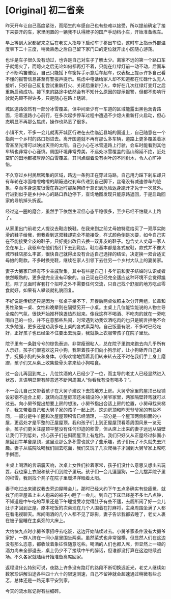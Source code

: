 # [Original] 初二省亲


昨天开车让自己高度紧张，而陌生的车感自己也有些难以接受，所以提前确定了接下来要开的车，家里闲置的一辆我不认得牌子的国产手动档小车，开始准备练车。

早上等到大家都醒来之后在老丈人指导下启动车子移出车位，这时车上指示外部温度零下二十三度，稍微熟悉之后自己留下家门口的定位就开出小区随心游荡。

也许是车子很久没有动过，也许是自己对车子了解太少。离家不远的第一个路口车子就熄火了，而熄火之后无论如何都再打不着，只能在红绿灯前一动不动，后面车子不断鸣笛催促，自己只能摇下车窗挥手示意后车超车，仪表板上提示许多自己看不懂的报警信息甚至有警报声提示。焦虑中电话给家人却不知道都在忙碌什么无人接听，只好自己反复尝试重新打火、关闭后重新打火，幸好在几次红绿灯变灯之后重新启动成功。接下来的路途中依然会有不知什么原因的提示报警，但都不影响行驶就先顾不得许多，只是随心在路上瞎转。

城区道路依然有一部分冰雪覆盖，但中间至少有一车道的区域能露出黑色沥青路面，沿着道路小心前行，在多次起步停车过程中遭遇不少熄火重新打火启动，但心态明显不再那么焦虑，操作也熟悉了很多。

小镇不大，不多一会儿就离开城区行进在去往临近县城的国道上，自己随意在一个指向一个乡村的路口拐进去。离开国道就不再有那么多车辆，道路上更多覆盖着冰雪甚至光滑可以映出天空的太阳。自己小心在冰雪道路上行驶，会车时能看到其他车辆也非常小心谨慎。周围环境非常秀美，不远处冰雪覆盖的高山绵延不绝，近处空旷的田地都被厚厚的白雪覆盖，其间点缀着没有树叶的不同树木，令人心旷神怡。

不久穿过乡村民居密集的区域，路边一条狗正在穿过马路，自己用力踩下刹车却只有车轮在冰面咯噔咯噔的颠簸通过刹车传递到自己脚下，丝毫没有减速停车的迹象，幸而本身速度很慢在靠近时那条狗终于意识到危险返身跑开才免于一次意外。行进到似乎是乡村中心的路口靠边停下，查询地图发现只能原路返回，于是启动回家的导航掉头折返。

经过这一圈的磨合，虽然手下依然生涩但心态平稳很多，至少已经不怕载人上路了。

从家里出门前老丈人提议去鞋店换鞋。在我来到之前丈母娘特意给买了一双厚实防滑的鞋子给我，但我看到这双鞋却完全不能接受，样式颜色倒是次要，如今自己实在不能接受全皮的鞋子，只好提出改日去换一双非皮的鞋子。包含丈人丈母一家人坐在车上，我驱车在他们指引下去到鞋店。鞋店基本都是各式皮鞋，款式并不像大城市鞋店那么丰富，很快自己就得出没有合适自己选择的结论，决定换一双合适丈母娘的鞋款。不多时换完鞋，继续在家人引领下去往另一个乡村大队上的妻舅家。

妻子大舅家已经有不少亲戚聚集，其中有些是自己十多年前和妻子结婚时认识或者依然眼熟的，更多是完全没有印象的。自己现在已经完全适应这种环境不会觉得尴尬，除了见面时客套打个招呼之外不需要任何交流，只自己找个舒服的地方吃点零食就好，如果有人攀谈就礼貌回复。

不好说是传统还只是因为一张桌子坐不下，开餐后两桌依照主次分开两组，长辈和男性聚集一桌、女性和晚辈则在隔壁另开一小桌。主桌上几位能饮能说的人物主导全席的气氛，很快开始推杯换盏热烈起来。像我这样不喝酒、不吃肉的就在一旁吃喝自己的一份，并不在意那些热闹，时常遇到劝我饮酒吃肉的也只是婉言拒绝不会太多勉强，更多还是劝我多吃上桌的各式素菜的。自己饭量有限，不多时已经吃好，正好孩子也已经坐不住要出去玩耍，我就换上衣服带孩子在院子里玩。

院子里有一条脏兮兮的棕色泰迪，非常瘦弱粘人，总在院子里跑来跑去向几乎所有人示好。孩子们很喜欢这只小狗，我带着孩子们向小狗示好，让小狗舔弄自己的手，抚摸小狗的头和身体。小狗欢愉地围着我们转来转去还不时在我们手上身上磨蹭，孩子们又从桌上收集些骨头拿来给小狗喂食。

过一会儿再回到席上，几位饮酒的人已经少了一位，而主导的老丈人已经显然进入状态，言语明显带有醉意还不断问周围人“你看我有没有喝多？”。

不一会儿自己又带着孩子在大舅子建议下去找地方上房。大舅爷家里的屋顶已经铺设彩钢不适合上房，就转向正屋房顶还未铺设的小舅爷家里，两家隔壁转弯就可以过去。向小舅爷提出想要上房的想法，小舅爷指出合适上房的位置，小舅母找来梯子，我又带着自己和大舅子家的孩子一起上房。这边房顶和昨天爷爷家的有些不同，一部分是牛羊圈和次屋屋顶积雪已经清理，一部分是一个屋顶两侧斜面的小屋，更远处才是平整的正屋屋顶。我和孩子们上到正屋屋顶看着周围风景一览无余，孩子们更关注屋顶平整没有任何印迹的积雪，但从席上出来的妻子远远从隔壁让我们下到低处，担心孩子们在斜面屋顶上有危险。我们只好又从正屋经过斜面小屋回到牛羊舍屋顶，这里没那么多积雪也就少了些乐趣，孩子们玩了不久就失去兴趣。妻子从临院吆喝我们回去吃面，我们又玩了几次爬梯子才回到大舅爷家上席吃手擀面。

主桌上喝酒的言语震天响，次桌上女性们拉着家常，孩子们没什么意思又想出去玩耍，我也穿上衣服和孩子们到院子里玩。孩子们一会儿逗逗狗，一会儿摆弄院子里的积雪，我则找个凳子在院子里暖洋洋晒着太阳。

妻子吃过出来建议我去旁边屋睡会儿，那时已经大约下午五点多确实有些疲惫，就找了间空屋盖上主人抱来的被子小睡了一会儿。到自己下床已经差不多七八点钟，不知道是中午吃的苹果还是下午睡觉受凉觉得肚子有些不适，去厕所闹了好一会儿肚子才回到正屋。原本吃饭的次桌现在几个人围着在打麻将，主桌周围坐满了人都在看电视聊天。席间喝酒的几个人都不见了踪影，妻子告诉我都去睡了，老丈人裹在被子里睡在主桌旁的大床上。

大约快九点时小舅爷家招呼去吃饭，这边开始陆续过去。小舅爷家条件没有大舅爷家好，一群人挤在一间小屋里围坐两桌。虽然菜式也非常强横，但显然人们在这边没有那么恣意，都收敛着象征性随意吃些。喝酒的人们也都入席，但显然上一顿的酒力尚未全部退去，桌上仍少不了接续中午的醉话，但谁都没打算在这边继续战场。不久各家就陆续开始准备离席回家。

返程没什么特别可说，夜路上许多没有路灯的路段不断切换远近光，老丈人继续如数家珍讲解沿途各种四十六十的限速测速，自己不留神就会超速通过稍微有些忐忑，总体还是一路无事平安到家。

今天的流水账记得有些细碎。
